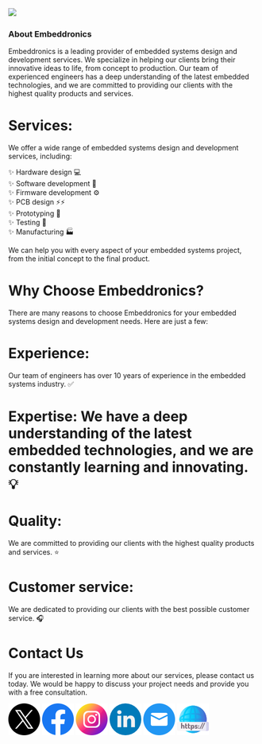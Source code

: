 
<img src="https://www.embeddronics.com/wp-content/uploads/2024/01/embedronic-logo-1-2048x778.png">

### About Embeddronics

Embeddronics is a leading provider of embedded systems design and development services. We specialize in helping our clients bring their innovative ideas to life, from concept to production. Our team of experienced engineers has a deep understanding of the latest embedded technologies, and we are committed to providing our clients with the highest quality products and services.

# Services:

We offer a wide range of embedded systems design and development services, including:

✨ Hardware design :computer: </br>
✨ Software development :floppy_disk: </br>
✨ Firmware development :gear: </br>
✨ PCB design ⚡⚡ </br>
✨ Prototyping :test_tube: </br>
✨ Testing :microscope: </br>
✨ Manufacturing :factory: </br>

We can help you with every aspect of your embedded systems project, from the initial concept to the final product.

# Why Choose Embeddronics?

There are many reasons to choose Embeddronics for your embedded systems design and development needs. Here are just a few:

# Experience: 

Our team of engineers has over 10 years of experience in the embedded systems industry. :white_check_mark:

# Expertise: We have a deep understanding of the latest embedded technologies, and we are constantly learning and innovating. :bulb:

# Quality: 

We are committed to providing our clients with the highest quality products and services. :star:


# Customer service:

We are dedicated to providing our clients with the best possible customer service. :headphones:


# Contact Us

If you are interested in learning more about our services, please contact us today. We would be happy to discuss your project needs and provide you with a free consultation.


[![Twitter](https://github.com/Embeddronics-ltd/.github/blob/main/profile/twitter.png)](https://twitter.com/embeddronics)
[![Facebook](https://github.com/Embeddronics-ltd/.github/blob/main/profile/facebook.png)](https://www.facebook.com/profile.php?id=61555721140037&mibextid=ZbWKwL)
[![Instagram](https://github.com/Embeddronics-ltd/.github/blob/main/profile/instagram.png)](https://www.instagram.com/embeddronics)
[![Linkedin](https://github.com/Embeddronics-ltd/.github/blob/main/profile/linkedin.png)]([https://www.instagram.com/embeddronics](https://www.linkedin.com/company/embeddronicsltd/))
[![Email](https://github.com/Embeddronics-ltd/.github/blob/main/profile/mail.png)](mailto:info@embeddronics.com)
[![Website](https://github.com/Embeddronics-ltd/.github/blob/main/profile/web.png)](https://www.embeddronics.com/)

